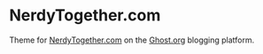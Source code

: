 # NerdyTogether.com
Theme for [NerdyTogether.com](http://www.nerdytogether.com) on the [Ghost.org](http://ghost.org) blogging platform.
